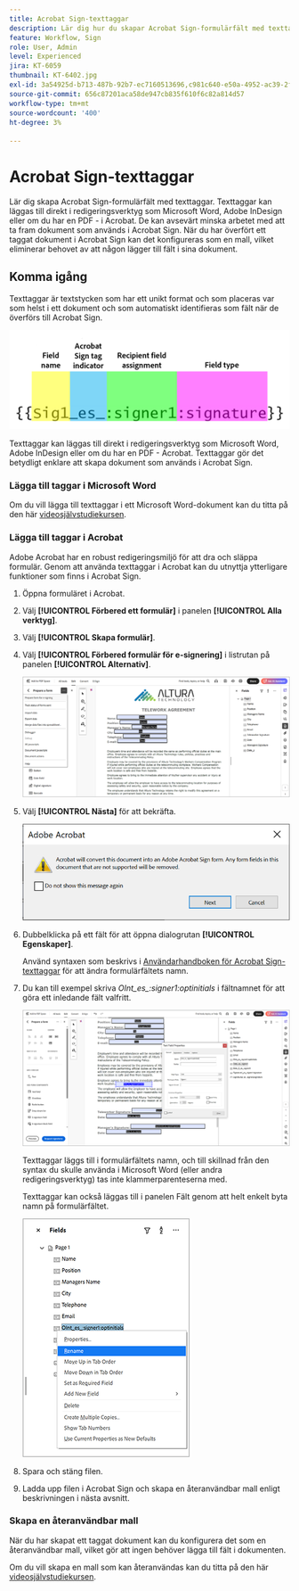 ```yaml
---
title: Acrobat Sign-texttaggar
description: Lär dig hur du skapar Acrobat Sign-formulärfält med texttaggar
feature: Workflow, Sign
role: User, Admin
level: Experienced
jira: KT-6059
thumbnail: KT-6402.jpg
exl-id: 3a54925d-b713-487b-92b7-ec7160513696,c981c640-e50a-4952-ac39-2f90d6d0cf08
source-git-commit: 656c87201aca58de947cb835f610f6c82a814d57
workflow-type: tm+mt
source-wordcount: '400'
ht-degree: 3%

---
```


# Acrobat Sign-texttaggar

Lär dig skapa Acrobat Sign-formulärfält med texttaggar. Texttaggar kan läggas till direkt i redigeringsverktyg som Microsoft Word, Adobe InDesign eller om du har en PDF - i Acrobat. De kan avsevärt minska arbetet med att ta fram dokument som används i Acrobat Sign. När du har överfört ett taggat dokument i Acrobat Sign kan det konfigureras som en mall, vilket eliminerar behovet av att någon lägger till fält i sina dokument.

## Komma igång

Texttaggar är textstycken som har ett unikt format och som placeras var som helst i ett dokument och som automatiskt identifieras som fält när de överförs till Acrobat Sign.

![Syntax för texttagg](../assets/syntax.png)

Texttaggar kan läggas till direkt i redigeringsverktyg som Microsoft Word, Adobe InDesign eller om du har en PDF - Acrobat. Texttaggar gör det betydligt enklare att skapa dokument som används i Acrobat Sign.

### Lägga till taggar i Microsoft Word

Om du vill lägga till texttaggar i ett Microsoft Word-dokument kan du titta på den här [videosjälvstudiekursen](text-tagging-word.md).

### Lägga till taggar i Acrobat

Adobe Acrobat har en robust redigeringsmiljö för att dra och släppa formulär. Genom att använda texttaggar i Acrobat kan du utnyttja ytterligare funktioner som finns i Acrobat Sign.

1. Öppna formuläret i Acrobat.

1. Välj **[!UICONTROL Förbered ett formulär]** i panelen **[!UICONTROL Alla verktyg]**.

1. Välj **[!UICONTROL Skapa formulär]**.

1. Välj **[!UICONTROL Förbered formulär för e-signering]** i listrutan på panelen **[!UICONTROL Alternativ]**.

   ![Förbered formulär för e-signering](../assets/tag-prepare-e-signing.png)

1. Välj **[!UICONTROL Nästa]** för att bekräfta.

   ![Bekräfta konvertering av fält](../assets/tag-confirm.png)

1. Dubbelklicka på ett fält för att öppna dialogrutan **[!UICONTROL Egenskaper]**.

   Använd syntaxen som beskrivs i [Användarhandboken för Acrobat Sign-texttaggar](https://helpx.adobe.com/se/sign/using/text-tag.html) för att ändra formulärfältets namn.

1. Du kan till exempel skriva *OInt_es_:signer1:optinitials* i fältnamnet för att göra ett inledande fält valfritt.

   ![Ändra fältnamn](../assets/tag-opt-initials.png)

   Texttaggar läggs till i formulärfältets namn, och till skillnad från den syntax du skulle använda i Microsoft Word (eller andra redigeringsverktyg) tas inte klammerparenteserna med.

   Texttaggar kan också läggas till i panelen Fält genom att helt enkelt byta namn på formulärfältet.

   ![Byt namn i fältpanelen](../assets/tag-rename.png)

1. Spara och stäng filen.

1. Ladda upp filen i Acrobat Sign och skapa en återanvändbar mall enligt beskrivningen i nästa avsnitt.

### Skapa en återanvändbar mall

När du har skapat ett taggat dokument kan du konfigurera det som en återanvändbar mall, vilket gör att ingen behöver lägga till fält i dokumenten.

Om du vill skapa en mall som kan återanvändas kan du titta på den här [videosjälvstudiekursen](../sign-advanced-users/create-a-template.md).
